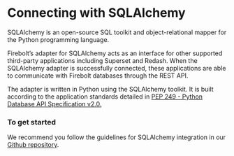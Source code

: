 # Connecting with SQLAlchemy

SQLAlchemy is an open-source SQL toolkit and object-relational mapper for the Python programming language.&#x20;

Firebolt’s adapter for SQLAlchemy acts as an interface for other supported third-party applications including Superset and Redash. When the SQLAlchemy adapter is successfully connected, these applications are able to communicate with Firebolt databases through the REST API.&#x20;

The adapter is written in Python using the SQLAlchemy toolkit. It is built according to the application standards detailed in [PEP 249 - Python Database API Specification v2.0.](https://www.python.org/dev/peps/pep-0249/)

### To get started

We recommend you follow the guidelines for SQLAlchemy integration in our[ Github repository](https://github.com/firebolt-db/firebolt-sqlalchemy).
